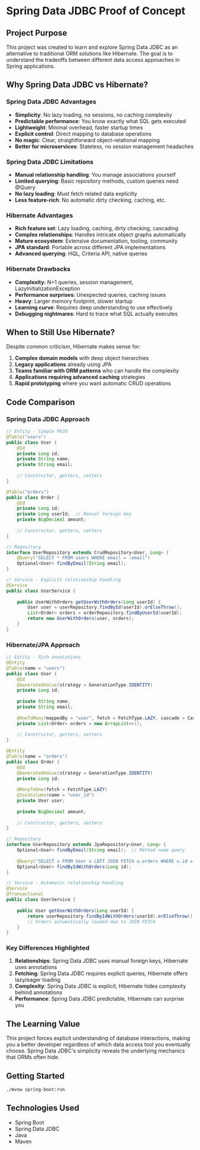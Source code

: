 # Spring Data JDBC Proof of Concept

## Project Purpose

This project was created to learn and explore Spring Data JDBC as an alternative to traditional ORM solutions like Hibernate. The goal is to understand the tradeoffs between different data access approaches in Spring applications.

## Why Spring Data JDBC vs Hibernate?

### Spring Data JDBC Advantages
- **Simplicity**: No lazy loading, no sessions, no caching complexity
- **Predictable performance**: You know exactly what SQL gets executed
- **Lightweight**: Minimal overhead, faster startup times
- **Explicit control**: Direct mapping to database operations
- **No magic**: Clear, straightforward object-relational mapping
- **Better for microservices**: Stateless, no session management headaches

### Spring Data JDBC Limitations
- **Manual relationship handling**: You manage associations yourself
- **Limited querying**: Basic repository methods, custom queries need @Query
- **No lazy loading**: Must fetch related data explicitly
- **Less feature-rich**: No automatic dirty checking, caching, etc.

### Hibernate Advantages
- **Rich feature set**: Lazy loading, caching, dirty checking, cascading
- **Complex relationships**: Handles intricate object graphs automatically
- **Mature ecosystem**: Extensive documentation, tooling, community
- **JPA standard**: Portable across different JPA implementations
- **Advanced querying**: HQL, Criteria API, native queries

### Hibernate Drawbacks
- **Complexity**: N+1 queries, session management, LazyInitializationException
- **Performance surprises**: Unexpected queries, caching issues
- **Heavy**: Larger memory footprint, slower startup
- **Learning curve**: Requires deep understanding to use effectively
- **Debugging nightmares**: Hard to trace what SQL actually executes

## When to Still Use Hibernate?

Despite common criticism, Hibernate makes sense for:

1. **Complex domain models** with deep object hierarchies
2. **Legacy applications** already using JPA
3. **Teams familiar with ORM patterns** who can handle the complexity
4. **Applications requiring advanced caching** strategies
5. **Rapid prototyping** where you want automatic CRUD operations

## Code Comparison

### Spring Data JDBC Approach

```java
// Entity - Simple POJO
@Table("users")
public class User {
    @Id
    private Long id;
    private String name;
    private String email;
    
    // Constructor, getters, setters
}

@Table("orders")
public class Order {
    @Id
    private Long id;
    private Long userId;  // Manual foreign key
    private BigDecimal amount;
    
    // Constructor, getters, setters
}

// Repository
interface UserRepository extends CrudRepository<User, Long> {
    @Query("SELECT * FROM users WHERE email = :email")
    Optional<User> findByEmail(String email);
}

// Service - Explicit relationship handling
@Service
public class UserService {
    
    public UserWithOrders getUserWithOrders(Long userId) {
        User user = userRepository.findById(userId).orElseThrow();
        List<Order> orders = orderRepository.findByUserId(userId);
        return new UserWithOrders(user, orders);
    }
}
```

### Hibernate/JPA Approach

```java
// Entity - Rich annotations
@Entity
@Table(name = "users")
public class User {
    @Id
    @GeneratedValue(strategy = GenerationType.IDENTITY)
    private Long id;
    
    private String name;
    private String email;
    
    @OneToMany(mappedBy = "user", fetch = FetchType.LAZY, cascade = CascadeType.ALL)
    private List<Order> orders = new ArrayList<>();
    
    // Constructor, getters, setters
}

@Entity
@Table(name = "orders")
public class Order {
    @Id
    @GeneratedValue(strategy = GenerationType.IDENTITY)
    private Long id;
    
    @ManyToOne(fetch = FetchType.LAZY)
    @JoinColumn(name = "user_id")
    private User user;
    
    private BigDecimal amount;
    
    // Constructor, getters, setters
}

// Repository
interface UserRepository extends JpaRepository<User, Long> {
    Optional<User> findByEmail(String email);  // Method name query
    
    @Query("SELECT u FROM User u LEFT JOIN FETCH u.orders WHERE u.id = :id")
    Optional<User> findByIdWithOrders(Long id);
}

// Service - Automatic relationship handling
@Service
@Transactional
public class UserService {
    
    public User getUserWithOrders(Long userId) {
        return userRepository.findByIdWithOrders(userId).orElseThrow();
        // Orders automatically loaded due to JOIN FETCH
    }
}
```

### Key Differences Highlighted

1. **Relationships**: Spring Data JDBC uses manual foreign keys, Hibernate uses annotations
2. **Fetching**: Spring Data JDBC requires explicit queries, Hibernate offers lazy/eager loading
3. **Complexity**: Spring Data JDBC is explicit, Hibernate hides complexity behind annotations
4. **Performance**: Spring Data JDBC predictable, Hibernate can surprise you

## The Learning Value

This project forces explicit understanding of database interactions, making you a better developer regardless of which data access tool you eventually choose. Spring Data JDBC's simplicity reveals the underlying mechanics that ORMs often hide.


## Getting Started

```bash
./mvnw spring-boot:run
```

## Technologies Used
- Spring Boot
- Spring Data JDBC
- Java
- Maven